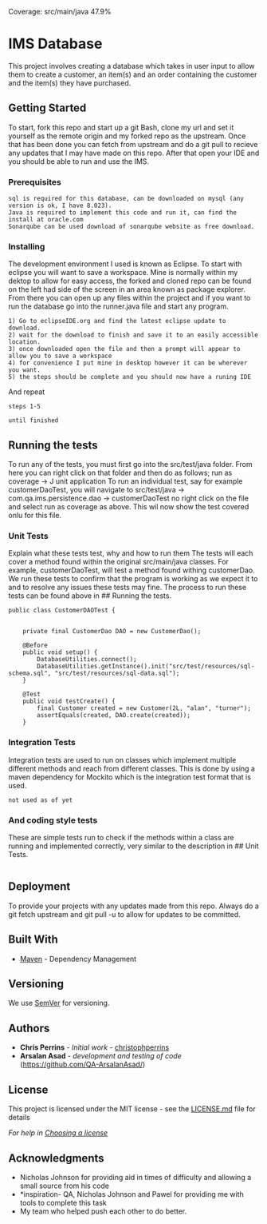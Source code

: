 Coverage: src/main/java 47.9%
# IMS Database 

This project involves creating a database which takes in user input to allow them to create a customer, an item(s) and an order containing the customer and the item(s) they have purchased.

## Getting Started
To start, fork this repo and start up a git Bash, clone my url and set it yourself as the remote origin and my forked repo as the upstream. Once that has been done you can fetch from upstream and do a git pull to recieve any updates that I may have made on this repo. After that open your IDE and you should be able to run and use the IMS.


### Prerequisites


```
sql is required for this database, can be downloaded on mysql (any version is ok, I have 8.023).
Java is required to implement this code and run it, can find the install at oracle.com
Sonarqube can be used download of sonarqube website as free download.
```

### Installing

The development environment I used is known as Eclipse. To start with eclipse you will want to save a workspace. Mine is normally within my dektop to allow for easy access, the forked and cloned repo can be found on the left had side of the screen in an area known as package explorer. From there you can open up any files within the project and if you want to run the database go into the runner.java file and start any program.
```
1) Go to eclipseIDE.org and find the latest eclipse update to download.
2) wait for the download to finish and save it to an easily accessible location.
3) once downloaded open the file and then a prompt will appear to allow you to save a workspace
4) for convenience I put mine in desktop however it can be wherever you want.
5) the steps should be complete and you should now have a runing IDE
```

And repeat

```
steps 1-5

until finished
```

## Running the tests

To run any of the tests, you must first go into the src/test/java folder. From here you can right click on that folder and then do as follows;
run as coverage -> J unit application
To run an individual test, say for example customerDaoTest, you will navigate to src/test/java -> com.qa.ims.persistence.dao -> customerDaoTest
no right click on the file and select run as coverage as above.
This wil now show the test covered onlu for this file.

### Unit Tests 

Explain what these tests test, why and how to run them
The tests will each cover a method found within the original src/main/java classes. For example, customerDaoTest, will test a method found withing customerDao.
We run these tests to confirm that the program is working as we expect it to and to resolve any issues these tests may fine. The process to run these tests can be found above in ## Running the tests.

```->
public class CustomerDAOTest {


    private final CustomerDao DAO = new CustomerDao();

    @Before
    public void setup() {
        DatabaseUtilities.connect();
        DatabaseUtilities.getInstance().init("src/test/resources/sql-schema.sql", "src/test/resources/sql-data.sql"); 
    }

    @Test
    public void testCreate() {
        final Customer created = new Customer(2L, "alan", "turner");
        assertEquals(created, DAO.create(created));
    }
```

### Integration Tests 
Integration tests are used to run on classes which implement multiple different methods and reach from different classes. This is done by using a maven dependency for Mockito which is the integration test format that is used.

```
not used as of yet
```

### And coding style tests

These are simple tests run to check if the methods within a class are running and implemented correctly, very similar to the description in ## Unit Tests.

```

```

## Deployment

To provide your projects with any updates made from this repo. Always do a git fetch upstream and git pull -u to allow for updates to be committed.

## Built With

* [Maven](https://maven.apache.org/) - Dependency Management

## Versioning

We use [SemVer](http://semver.org/) for versioning.

## Authors

* **Chris Perrins** - *Initial work* - [christophperrins](https://github.com/christophperrins)
* **Arsalan Asad** - *development and testing of code* (https://github.com/QA-ArsalanAsad/)

## License

This project is licensed under the MIT license - see the [LICENSE.md](LICENSE.md) file for details 

*For help in [Choosing a license](https://choosealicense.com/)*

## Acknowledgments

* Nicholas Johnson for providing aid in times of difficulty and allowing a small source from his code
* *inspiration- QA, Nicholas Johnson and Pawel for providing me with tools to complete this task
* My team who helped push each other to do better.
